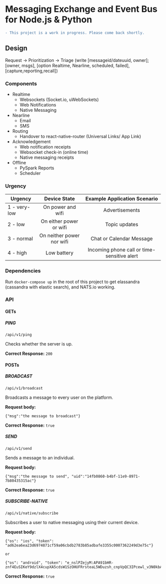 # Messaging Exchange and Event Bus for Node.js & Python

```diff
- This project is a work in progress. Please come back shortly.
```
## Design

Request -> Prioritization -> Triage (write [messageid/dateuuid, owner]; [owner, msgs], [option Realtime, Nearline, scheduled, failed], [capture,reporting,recall])

### Components

* Realtime
  * Websockets (Socket.io, uWebSockets)
  * Web Notifications
  * Native Messaging
* Nearline
  * Email
  * SMS
* Routing
  * Handover to react-native-router (Universal Links/ App Link) 
* Acknowledgement
  * Web notification receipts
  * Websocket check-in (online time)
  * Native messaging receipts
* Offline
  * PySpark Reports
  * Scheduler


### Urgency
   | Urgency      | Device State                | Example Application Scenario                 |
   |--------------|:---------------------------:|:--------------------------------------------:|
   | 1 - very-low | On power and wifi           | Advertisements                               |
   | 2 - low      | On either power or wifi     | Topic updates                                |
   | 3 - normal   | On neither power nor wifi   | Chat or Calendar Message                     |
   | 4 - high     | Low battery                 | Incoming phone call or time-sensitive alert  |


### Dependencies

Run ```docker-compose up``` in the root of this project to get elassandra (cassandra with elastic search), and NATS.io working.

### API

#### GETs

##### PING

```
/api/v1/ping
```

Checks whether the server is up. 

**Correct Response:**
```200```


#### POSTs

##### BROADCAST

```
/api/v1/broadcast
```

Broadcasts a message to every user on the platform.

**Request body:**
```
{"msg":"the message to broadcast"}
```

**Correct Response:**
```true```

##### SEND

```
/api/v1/send
```

Sends a message to an individual.

**Request body:**
```
{"msg":"the message to send", "uid":"14fb0860-b4bf-11e9-8971-7b80435315ac"}
```

**Correct Response:**
```true```

##### SUBSCRIBE-NATIVE

```
/api/v1/native/subscribe
```

Subscribes a user to native messaging using their current device.

**Request body:**
```
{"os": "ios", "token": "ad62ea6ea23d6974871cf59a06cbdb2783b85adbafe3355c0007362249d3e75c"}

or

{"os": "android", "token": "e_nslPZejyM:APA91bHR-znf4EuSIKeY9dzlX4cupXA5cdsW1SzOHUFRrsteaL5WDuzsh_cnpVpQC3IPcewl_v3N0kbArC67UTEW_ENt5Ej5Sn0qi1RoRHv5beLNi9y4OzZ__T3SH3tW5gwqxn2Hap01"}
```

**Correct Response:**
```true```


